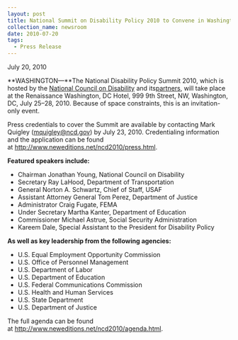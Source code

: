 ```yaml
---
layout: post
title: National Summit on Disability Policy 2010 to Convene in Washington, DC
collection_name: newsroom
date: 2010-07-20
tags:
  - Press Release
---
```


J﻿uly 20, 2010

**WASHINGTON—**The National Disability Policy Summit 2010, which is hosted by the [National Council on Disability](https://ncd.gov/) and its[partners](http://www.neweditions.net/ncd2010/links.html), will take place at the Renaissance Washington, DC Hotel, 999 9th Street, NW, Washington, DC, July 25–28, 2010. Because of space constraints, this is an invitation-only event.

Press credentials to cover the Summit are available by contacting Mark Quigley ([mquigley@ncd.gov](mailto:mquigley@ncd.gov)) by July 23, 2010. Credentialing information and the application can be found at <http://www.neweditions.net/ncd2010/press.html>.

**Featured speakers include:**

- Chairman Jonathan Young, National Council on Disability
- Secretary Ray LaHood, Department of Transportation
- General Norton A. Schwartz, Chief of Staff, USAF
- Assistant Attorney General Tom Perez, Department of Justice
- Administrator Craig Fugate, FEMA
- Under Secretary Martha Kanter, Department of Education
- Commissioner Michael Astrue, Social Security Administration
- Kareem Dale, Special Assistant to the President for Disability Policy

**As well as key leadership from the following agencies:**

- U.S. Equal Employment Opportunity Commission
- U.S. Office of Personnel Management
- U.S. Department of Labor
- U.S. Department of Education
- U.S. Federal Communications Commission
- U.S. Health and Human Services
- U.S. State Department
- U.S. Department of Justice

The full agenda can be found at <http://www.neweditions.net/ncd2010/agenda.html>.
